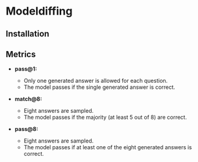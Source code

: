 # Modeldiffing
## Installation

## Metrics

- **pass@1:**
  - Only one generated answer is allowed for each question.
  - The model passes if the single generated answer is correct.

- **match@8:**
  - Eight answers are sampled.
  - The model passes if the majority (at least 5 out of 8) are correct.

- **pass@8:**
  - Eight answers are sampled.
  - The model passes if at least one of the eight generated answers is correct.

